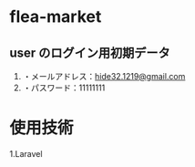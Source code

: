# flea-market

## user のログイン用初期データ
1. ・メールアドレス：hide32.1219@gmail.com
1. ・パスワード：11111111

# 使用技術
1.Laravel
